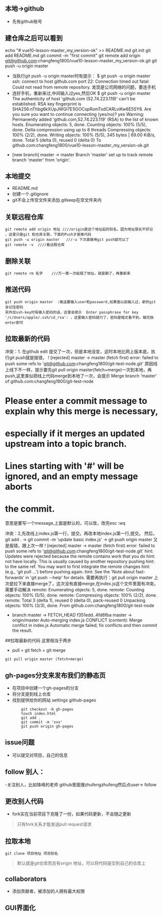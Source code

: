## 本地->github
- 先有github账号

## 建仓库之后可以看到
echo "# vue10-lesson-master_my_version-ok" >> README.md
git init
git add README.md
git commit -m "first commit"
git remote add origin git@github.com:changfeng1800/vue10-lesson-master_my_version-ok.git
git push -u origin master

- 当执行git push -u origin master时有提示：
$ git push -u origin master
ssh: connect to host github.com port 22: Connection timed out
fatal: Could not read from remote repository.
发现是公司网络的问题，要连手机
- 连好手机，重新来过,中间输入过yes,然后OK
$ git push -u origin master
The authenticity of host 'github.com (52.74.223.119)' can't be established.
RSA key fingerprint is SHA256:nThbg6kXUpJWGl7E1IGOCspRomTxdCARLviKw6E5SY8.
Are you sure you want to continue connecting (yes/no)? yes
Warning: Permanently added 'github.com,52.74.223.119' (RSA) to the list of known hosts.
Enumerating objects: 5, done.
Counting objects: 100% (5/5), done.
Delta compression using up to 8 threads
Compressing objects: 100% (2/2), done.
Writing objects: 100% (5/5), 345 bytes | 69.00 KiB/s, done.
Total 5 (delta 0), reused 0 (delta 0)
To github.com:changfeng1800/vue10-lesson-master_my_version-ok.git
 * [new branch]      master -> master
Branch 'master' set up to track remote branch 'master' from 'origin'.




## 本地提交
- README.md
- 创建一个.gitignore
- git不会上传空文件夹添加.gitkeep在空文件夹内

## 关联远程仓库
```
git remote add origin 地址 ////origin是这个地址起的别名，因为地址很长不好记 ，这里只是git 和仓库关联，下面的Push才是推代码
git push -u origin master   ///-u 下次直接用git push就可以了
git remote -v  ////看远程仓库
```

## 删除关联
```
git remote rm 名字    ///万一第一次粘错了地址，就是删了，再重新来
```

## 推送代码
```
git push origin master  :推送要输入user和password,如果是以前输入过，新的git会记住密码
另外加ssh-key时有输入密码的话，这里会提示  Enter passphrase for key '/c/Users/apple/.ssh/id_rsa': ，这里输入密码就行了，密码是暗文看不到，输完按enter即可
```

## 拉取最新的代码
冲突：1. 在github edit 提交了一次，但是本地没变，这时本地比网上版本底，执行git push就是报错，
! [rejected]        master -> master (fetch first)
error: failed to push some refs to 'git@github.com:changfeng1800/git-test-node.git'
原因线上线下不一样，提示要先git pull origin master(fetch+merge)一次到本地，再push,这里类似把线上代码merge到本地了一次，会提示
Merge branch 'master' of github.com:changfeng1800/git-test-node

# Please enter a commit message to explain why this merge is necessary,
# especially if it merges an updated upstream into a topic branch.
#
# Lines starting with '#' will be ignored, and an empty message aborts
# the commit.
意思是要写一个message,上面是默认的，可以改，改完esc :wq

冲突：2,先改线上index.js第一行，提交。再改本地index.js第一行,提交。
     然后，git add .   -> git commit -m 'update basic index.js' ->   git push origin master 又是报错，跟上次一样
     ! [rejected]        master -> master (fetch first)
error: failed to push some refs to 'git@github.com:changfeng1800/git-test-node.git'
hint: Updates were rejected because the remote contains work that you do
hint: not have locally. This is usually caused by another repository pushing
hint: to the same ref. You may want to first integrate the remote changes
hint: (e.g., 'git pull ...') before pushing again.
hint: See the 'Note about fast-forwards' in 'git push --help' for details.
需要再执行：git pull origin master 上次是拉下来直接merge了，这次没有直接merge,在index.js这个文件里面有冲突，需要手动解决
remote: Enumerating objects: 5, done.
remote: Counting objects: 100% (5/5), done.
remote: Compressing objects: 100% (2/2), done.
remote: Total 3 (delta 1), reused 0 (delta 0), pack-reused 0
Unpacking objects: 100% (3/3), done.
From github.com:changfeng1800/git-test-node
 * branch            master     -> FETCH_HEAD
   f351edd..4fd6fba  master     -> origin/master
Auto-merging index.js
CONFLICT (content): Merge conflict in index.js
Automatic merge failed; fix conflicts and then commit the result.



##拉取最新的代码  这里相当于两步
- pull = git fetch  + git merge
```
git pull origin master (fetch+merge)    
```

## gh-pages分支来发布我们的静态页
- 在项目中创建一个gh-pages的分支
- 将分支提到线上仓库
- 找到提供给你的网站 settings github-pages
    ```
        git checkout -b gh-pages
        touch index.html
        git add .
        git commit -m 'xxx'
        git push origin gh-pages
    ```

## issue问题
- 可以提交对项目，自己的信息

## follow 别人：
-关注别人，比如珠峰的老师
github里面搜zhufengzhufeng然后点user-> follow

## 更改别人代码
- fork实在当前项目下克隆了一份，如果代码更新，不会随之更新

> 只有fork关系才能发送pull request请求

## 拉取本地
```
git clone 项目地址 项目别名
```

> 默认就是git仓库而且有origin 地址，可以将代码提交到自己的仓库上

## collaborators
- 添加贡献者，被添加的人拥有最大权限

## GUI界面化
